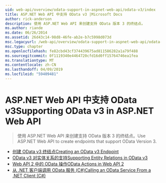 ```yaml
---
uid: web-api/overview/odata-support-in-aspnet-web-api/odata-v3/index
title: ASP.NET Web API 中支持 OData v3 |Microsoft Docs
author: rick-anderson
description: 使用 ASP.NET Web API 来创建支持 OData 版本 3 的终结点。
ms.author: riande
ms.date: 06/26/2014
ms.assetid: 26d43c14-98d8-46fe-ab2e-b7c5998d073d
msc.legacyurl: /web-api/overview/odata-support-in-aspnet-web-api/odata-v3
msc.type: chapter
ms.openlocfilehash: fe82cbd43cf374439675ad811586282a1a79f488
ms.sourcegitcommit: 0f1119340e4464720cfd16d0ff15764746ea1fea
ms.translationtype: MT
ms.contentlocale: zh-CN
ms.lasthandoff: 04/09/2019
ms.locfileid: "59409481"
---
```

# <a name="supporting-odata-v3-in-aspnet-web-api"></a><span data-ttu-id="a2a5f-103">ASP.NET Web API 中支持 OData v3</span><span class="sxs-lookup"><span data-stu-id="a2a5f-103">Supporting OData v3 in ASP.NET Web API</span></span>

> <span data-ttu-id="a2a5f-104">使用 ASP.NET Web API 来创建支持 OData 版本 3 的终结点。</span><span class="sxs-lookup"><span data-stu-id="a2a5f-104">Use ASP.NET Web API to create endpoints that support OData Version 3.</span></span>


- [<span data-ttu-id="a2a5f-105">创建 OData v3 终结点</span><span class="sxs-lookup"><span data-stu-id="a2a5f-105">Creating an OData v3 Endpoint</span></span>](creating-an-odata-endpoint.md)
- [<span data-ttu-id="a2a5f-106">OData v3 对实体关系的支持</span><span class="sxs-lookup"><span data-stu-id="a2a5f-106">Supporting Entity Relations in OData v3</span></span>](working-with-entity-relations.md)
- [<span data-ttu-id="a2a5f-107">Web API 2 中的 OData 操作</span><span class="sxs-lookup"><span data-stu-id="a2a5f-107">OData Actions in Web API 2</span></span>](odata-actions.md)
- [<span data-ttu-id="a2a5f-108">从 .NET 客户端调用 OData 服务 (C#)</span><span class="sxs-lookup"><span data-stu-id="a2a5f-108">Calling an OData Service From a .NET Client (C#)</span></span>](calling-an-odata-service-from-a-net-client.md)
